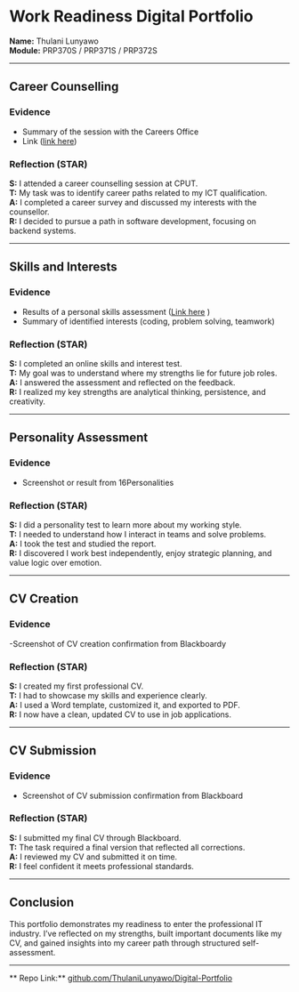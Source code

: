# Work Readiness Digital Portfolio
**Name:** Thulani Lunyawo  
**Module:** PRP370S / PRP371S / PRP372S  


---

##  Career Counselling

### Evidence
- Summary of the session with the Careers Office
- Link  ([link here](https://github.com/ThulaniLunyawo/Digital-Portfolio/blob/22b68884e10fbd8ed0b594cff2566521ac076beb/CAREER%20COUNSELLING.png))

###  Reflection (STAR)
**S:** I attended a career counselling session at CPUT.  
**T:** My task was to identify career paths related to my ICT qualification.  
**A:** I completed a career survey and discussed my interests with the counsellor.  
**R:** I decided to pursue a path in software development, focusing on backend systems.

---

##  Skills and Interests

###  Evidence
- Results of a personal skills assessment ([Link here](https://github.com/ThulaniLunyawo/Digital-Portfolio/blob/45e3815cab87f89bc151f00cd7fc7f8ffbb42e5e/Skills%20and%20Interest.png) )
- Summary of identified interests (coding, problem solving, teamwork)

### Reflection (STAR)
**S:** I completed an online skills and interest test.  
**T:** My goal was to understand where my strengths lie for future job roles.  
**A:** I answered the assessment and reflected on the feedback.  
**R:** I realized my key strengths are analytical thinking, persistence, and creativity.

---

##  Personality Assessment

### Evidence
- Screenshot or result from 16Personalities 


###  Reflection (STAR)
**S:** I did a personality test to learn more about my working style.  
**T:** I needed to understand how I interact in teams and solve problems.  
**A:** I took the test and studied the report.  
**R:** I discovered I work best independently, enjoy strategic planning, and value logic over emotion.

---

##  CV Creation

###  Evidence
-Screenshot of CV creation confirmation from Blackboardy

### Reflection (STAR)
**S:** I created my first professional CV.  
**T:** I had to showcase my skills and experience clearly.  
**A:** I used a Word template, customized it, and exported to PDF.  
**R:** I now have a clean, updated CV to use in job applications.

---

##  CV Submission

###  Evidence
- Screenshot of CV submission confirmation from Blackboard

###  Reflection (STAR)
**S:** I submitted my final CV through Blackboard.  
**T:** The task required a final version that reflected all corrections.  
**A:** I reviewed my CV and submitted it on time.  
**R:** I feel confident it meets professional standards.

---

##  Conclusion
This portfolio demonstrates my readiness to enter the professional IT industry. I’ve reflected on my strengths, built important documents like my CV, and gained insights into my career path through structured self-assessment.

---

** Repo Link:** [github.com/ThulaniLunyawo/Digital-Portfolio](https://github.com/ThulaniLunyawo/Digital-Portfolio)
